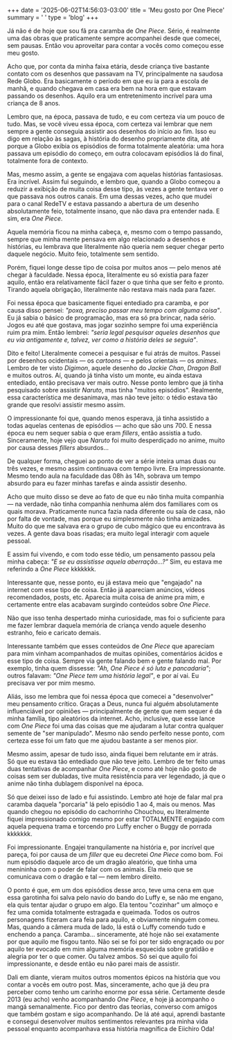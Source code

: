 +++
date = '2025-06-02T14:56:03-03:00'
title = 'Meu gosto por One Piece'
summary = ' '
type = 'blog'
+++

Já não é de hoje que sou fã pra caramba de *One Piece*. Sério, é realmente uma das obras que praticamente sempre acompanhei desde que comecei, sem pausas. Então vou aproveitar para contar a vocês como começou esse meu gosto.

Acho que, por conta da minha faixa etária, desde criança tive bastante contato com os desenhos que passavam na TV, principalmente na saudosa Rede Globo. Era basicamente o período em que eu ia para a escola de manhã, e quando chegava em casa era bem na hora em que estavam passando os desenhos. Aquilo era um entretenimento incrível para uma criança de 8 anos.

Lembro que, na época, passava de tudo, e eu com certeza via um pouco de tudo. Mas, se você viveu essa época, com certeza vai lembrar que nem sempre a gente conseguia assistir aos desenhos do início ao fim. Isso eu digo em relação às sagas, à história do desenho propriamente dita, até porque a Globo exibia os episódios de forma totalmente aleatória: uma hora passava um episódio do começo, em outra colocavam episódios lá do final, totalmente fora de contexto.

Mas, mesmo assim, a gente se engajava com aquelas histórias fantasiosas. Era incrível. Assim fui seguindo, e lembro que, quando a Globo começou a reduzir a exibição de muita coisa desse tipo, às vezes a gente tentava ver o que passava nos outros canais. Em uma dessas vezes, acho que mudei para o canal RedeTV e estava passando a abertura de um desenho absolutamente feio, totalmente insano, que não dava pra entender nada. E sim, era *One Piece*.

Aquela memória ficou na minha cabeça, e, mesmo com o tempo passando, sempre que minha mente pensava em algo relacionado a desenhos e histórias, eu lembrava que literalmente não queria nem sequer chegar perto daquele negócio. Muito feio, totalmente sem sentido.

Porém, fiquei longe desse tipo de coisa por muitos anos — pelo menos até chegar à faculdade. Nessa época, literalmente eu só existia para fazer aquilo, então era relativamente fácil fazer o que tinha que ser feito e pronto. Tirando aquela obrigação, literalmente não restava mais nada para fazer.

Foi nessa época que basicamente fiquei entediado pra caramba, e por causa disso pensei: *"poxa, preciso passar meu tempo com alguma coisa"*. Eu já sabia o básico de programação, mas era só pra brincar, nada sério. Jogos eu até que gostava, mas jogar sozinho sempre foi uma experiência ruim pra mim. Então lembrei: *"seria legal pesquisar aqueles desenhos que eu via antigamente e, talvez, ver como a história deles se seguia"*.

Dito e feito! Literalmente comecei a pesquisar e fui atrás de muitos. Passei por desenhos ocidentais — os *cartoons* — e pelos orientais — os *animes*. Lembro de ter visto *Digimon*, aquele desenho do *Jackie Chan*, *Dragon Ball* e muitos outros. Aí, quando já tinha visto um monte, eu ainda estava entediado, então precisava ver mais outro. Nesse ponto lembro que já tinha pesquisado sobre assistir *Naruto*, mas tinha "muitos episódios". Realmente, essa característica me desanimava, mas não teve jeito: o tédio estava tão grande que resolvi assistir mesmo assim.

O impressionante foi que, quando menos esperava, já tinha assistido a todas aquelas centenas de episódios — acho que são uns 700. E nessa época eu nem sequer sabia o que eram *fillers*, então assistia a tudo. Sinceramente, hoje vejo que *Naruto* foi muito desperdiçado no anime, muito por causa desses *fillers* absurdos...

De qualquer forma, cheguei ao ponto de ver a série inteira umas duas ou três vezes, e mesmo assim continuava com tempo livre. Era impressionante. Mesmo tendo aula na faculdade das 08h às 14h, sobrava um tempo absurdo para eu fazer minhas tarefas e ainda assistir desenho.

Acho que muito disso se deve ao fato de que eu não tinha muita companhia — na verdade, não tinha companhia nenhuma além dos familiares com os quais morava. Praticamente nunca fazia nada diferente ou saía de casa, não por falta de vontade, mas porque eu simplesmente não tinha amizades. Muito do que me salvava era o grupo de cubo mágico que eu encontrava às vezes. A gente dava boas risadas; era muito legal interagir com aquele pessoal.

E assim fui vivendo, e com todo esse tédio, um pensamento passou pela minha cabeça: *"E se eu assistisse aquela aberração...?"* Sim, eu estava me referindo a *One Piece* kkkkkkk.

Interessante que, nesse ponto, eu já estava meio que "engajado" na internet com esse tipo de coisa. Então já apareciam anúncios, vídeos recomendados, posts, etc. Aparecia muita coisa de anime pra mim, e certamente entre elas acabavam surgindo conteúdos sobre *One Piece*.

Não que isso tenha despertado minha curiosidade, mas foi o suficiente para me fazer lembrar daquela memória de criança vendo aquele desenho estranho, feio e caricato demais.

Interessante também que esses conteúdos de *One Piece* que apareciam para mim vinham acompanhados de muitas opiniões, comentários ácidos e esse tipo de coisa. Sempre via gente falando bem e gente falando mal. Por exemplo, tinha quem dissesse: *"Ah, *One Piece* é só luta e pancadaria"*; outros falavam: *"*One Piece* tem uma história legal"*, e por aí vai. Eu precisava ver por mim mesmo.

Aliás, isso me lembra que foi nessa época que comecei a "desenvolver" meu pensamento crítico. Graças a Deus, nunca fui alguém absolutamente influenciável por opiniões — principalmente de gente que nem sequer é da minha família, tipo aleatórios da internet. Acho, inclusive, que esse lance com *One Piece* foi uma das coisas que me ajudaram a lutar contra qualquer semente de "ser manipulado". Mesmo não sendo perfeito nesse ponto, com certeza esse foi um fato que me ajudou bastante a ser menos pior.

Mesmo assim, apesar de tudo isso, ainda fiquei bem relutante em ir atrás. Só que eu estava tão entediado que não teve jeito. Lembro de ter feito umas duas tentativas de acompanhar *One Piece*, e como até hoje não gosto de coisas sem ser dubladas, tive muita resistência para ver legendado, já que o anime não tinha dublagem disponível na época.

Só que deixei isso de lado e fui assistindo. Lembro até hoje de falar mal pra caramba daquela "porcaria" lá pelo episódio 1 ao 4, mais ou menos. Mas quando chegou no episódio do cachorrinho Chouchou, eu literalmente fiquei impressionado comigo mesmo por estar TOTALMENTE engajado com aquela pequena trama e torcendo pro Luffy encher o Buggy de porrada kkkkkkk.

Foi impressionante. Engajei tranquilamente na história e, por incrível que pareça, foi por causa de um *filler* que eu decretei *One Piece* como bom. Foi num episódio daquele arco de um dragão aleatório, que tinha uma menininha com o poder de falar com os animais. Ela meio que se comunicava com o dragão e tal — nem lembro direito.

O ponto é que, em um dos episódios desse arco, teve uma cena em que essa garotinha foi salva pelo navio do bando do Luffy e, se não me engano, ela quis tentar ajudar o grupo em algo. Ela tentou "cozinhar" um almoço e fez uma comida totalmente estragada e queimada. Todos os outros personagens fizeram cara feia para aquilo, e obviamente ninguém comeu. Mas, quando a câmera muda de lado, lá está o Luffy comendo tudo e enchendo a pança. Caramba... sinceramente, até hoje não sei exatamente por que aquilo me fisgou tanto. Não sei se foi por ter sido engraçado ou por aquilo ter evocado em mim alguma memória esquecida sobre gratidão e alegria por ter o que comer. Ou talvez ambos. Só sei que aquilo foi impressionante, e desde então eu não parei mais de assistir.

Dali em diante, vieram muitos outros momentos épicos na história que vou contar a vocês em outro post. Mas, sinceramente, acho que já deu pra perceber como tenho um carinho enorme por essa série. Certamente desde 2013 (eu acho) venho acompanhando *One Piece*, e hoje já acompanho o mangá semanalmente. Fico por dentro das teorias, converso com amigos que também gostam e sigo acompanhando. De lá até aqui, aprendi bastante e consegui desenvolver muitos sentimentos relevantes pra minha vida pessoal enquanto acompanhava essa história magnífica de Eiichiro Oda!